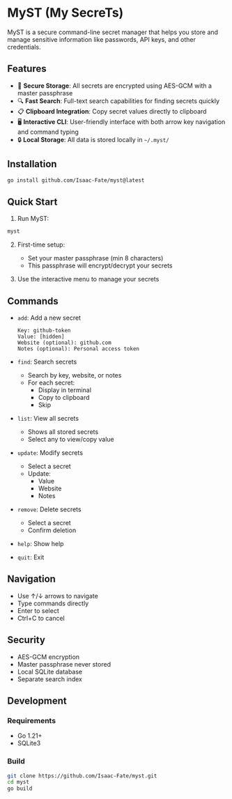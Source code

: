 # MyST (My SecreTs)

MyST is a secure command-line secret manager that helps you store and manage sensitive information like passwords, API keys, and other credentials.

## Features

- 🔐 **Secure Storage**: All secrets are encrypted using AES-GCM with a master passphrase
- 🔍 **Fast Search**: Full-text search capabilities for finding secrets quickly
- 📋 **Clipboard Integration**: Copy secret values directly to clipboard
- 🖥️ **Interactive CLI**: User-friendly interface with both arrow key navigation and command typing
- 🔒 **Local Storage**: All data is stored locally in `~/.myst/`

## Installation

```sh
go install github.com/Isaac-Fate/myst@latest
```

## Quick Start

1. Run MyST:

```sh
myst
```

2. First-time setup:
   - Set your master passphrase (min 8 characters)
   - This passphrase will encrypt/decrypt your secrets

3. Use the interactive menu to manage your secrets

## Commands

- `add`: Add a new secret
  ```
  Key: github-token
  Value: [hidden]
  Website (optional): github.com
  Notes (optional): Personal access token
  ```

- `find`: Search secrets
  - Search by key, website, or notes
  - For each secret:
    - Display in terminal
    - Copy to clipboard
    - Skip

- `list`: View all secrets
  - Shows all stored secrets
  - Select any to view/copy value

- `update`: Modify secrets
  - Select a secret
  - Update:
    - Value
    - Website
    - Notes

- `remove`: Delete secrets
  - Select a secret
  - Confirm deletion

- `help`: Show help

- `quit`: Exit

## Navigation

- Use ↑/↓ arrows to navigate
- Type commands directly
- Enter to select
- Ctrl+C to cancel

## Security

- AES-GCM encryption
- Master passphrase never stored
- Local SQLite database
- Separate search index

## Development

### Requirements

- Go 1.21+
- SQLite3

### Build

```sh
git clone https://github.com/Isaac-Fate/myst.git
cd myst
go build
```
